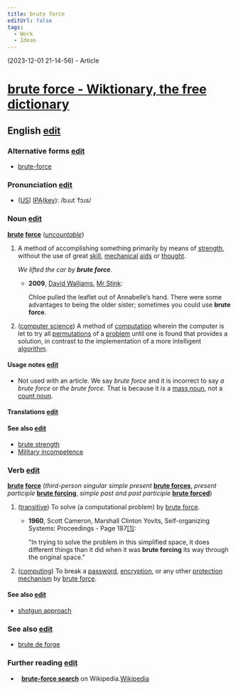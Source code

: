```yaml
---
title: brute force
editUrl: false
tags:
  - Work
  - Ideas
---
```


(2023-12-01 21-14-56) - Article

# [brute force - Wiktionary, the free dictionary](https://en.wiktionary.org/wiki/brute_force)

## English [edit](https://en.wiktionary.org/w/index.php?title=brute_force\&action=edit\&section=1 "Edit section: English")

### Alternative forms [edit](https://en.wiktionary.org/w/index.php?title=brute_force\&action=edit\&section=2 "Edit section: Alternative forms")

* [brute-force](https://en.wiktionary.org/wiki/brute-force#English "brute-force")

### Pronunciation [edit](https://en.wiktionary.org/w/index.php?title=brute_force\&action=edit\&section=3 "Edit section: Pronunciation")

* ([US](https://en.wikipedia.org/wiki/American_English "w:American English")) [IPA](https://en.wiktionary.org/wiki/Wiktionary:International_Phonetic_Alphabet "Wiktionary:International Phonetic Alphabet")([key](https://en.wiktionary.org/wiki/Appendix:English_pronunciation "Appendix:English pronunciation")): /bɹut ˈfɔɹs/

### Noun [edit](https://en.wiktionary.org/w/index.php?title=brute_force\&action=edit\&section=4 "Edit section: Noun")

**[brute](https://en.wiktionary.org/wiki/brute#English "brute") [force](https://en.wiktionary.org/wiki/force#English "force")** (*[uncountable](https://en.wiktionary.org/wiki/Appendix:Glossary#uncountable "Appendix:Glossary")*)

1. A method of accomplishing something primarily by means of [strength](https://en.wiktionary.org/wiki/strength "strength"), without the use of great [skill](https://en.wiktionary.org/wiki/skill "skill"), [mechanical](https://en.wiktionary.org/wiki/mechanical "mechanical") [aids](https://en.wiktionary.org/wiki/aid "aid") or [thought](https://en.wiktionary.org/wiki/thought "thought").

   *We lifted the car by **brute force**.*

   * **2009**, [David Walliams](https://en.wikipedia.org/wiki/David_Walliams "w:David Walliams"), [Mr Stink](https://en.wikipedia.org/wiki/Mr_Stink "w:Mr Stink"):

     Chloe pulled the leaflet out of Annabelle’s hand. There were some advantages to being the older sister; sometimes you could use **brute force**.
2. ([computer science](https://en.wiktionary.org/wiki/computer_science "computer science")) A method of [computation](https://en.wiktionary.org/wiki/computation "computation") wherein the computer is let to try all [permutations](https://en.wiktionary.org/wiki/permutation "permutation") of a [problem](https://en.wiktionary.org/wiki/problem "problem") until one is found that provides a solution, in contrast to the implementation of a more intelligent [algorithm](https://en.wiktionary.org/wiki/algorithm "algorithm").

#### Usage notes [edit](https://en.wiktionary.org/w/index.php?title=brute_force\&action=edit\&section=5 "Edit section: Usage notes")

* Not used with an article. We say *brute force* and it is incorrect to say *a brute force* or *the brute force.* That is because it is a [mass noun](https://en.wiktionary.org/wiki/mass_noun "mass noun"), not a [count noun](https://en.wiktionary.org/wiki/count_noun "count noun").

#### Translations [edit](https://en.wiktionary.org/w/index.php?title=brute_force\&action=edit\&section=6 "Edit section: Translations")

#### See also [edit](https://en.wiktionary.org/w/index.php?title=brute_force\&action=edit\&section=7 "Edit section: See also")

* [brute strength](https://en.wiktionary.org/wiki/brute_strength "brute strength")
* [Military incompetence](https://en.wikipedia.org/wiki/military_incompetence "wikipedia:military incompetence")

### Verb [edit](https://en.wiktionary.org/w/index.php?title=brute_force\&action=edit\&section=8 "Edit section: Verb")

**[brute](https://en.wiktionary.org/wiki/brute#English "brute") [force](https://en.wiktionary.org/wiki/force#English "force")** (*third-person singular simple present* **[brute forces](https://en.wiktionary.org/wiki/brute_forces#English "brute forces")**, *present participle* **[brute forcing](https://en.wiktionary.org/wiki/brute_forcing#English "brute forcing")**, *simple past and past participle* **[brute forced](https://en.wiktionary.org/wiki/brute_forced#English "brute forced")**)

1. ([transitive](https://en.wiktionary.org/wiki/Appendix:Glossary#transitive "Appendix:Glossary")) To solve (a computational problem) by [brute force](https://en.wiktionary.org/wiki/brute_force#Noun).
   * **1960**, Scott Cameron, Marshall Clinton Yovits, Self-organizing Systems: Proceedings - Page 187‎[\[1\]](https://books.google.com/books?id=2QdgAAAAMAAJ\&q=%22was+brute+forcing%22\&dq=%22was+brute+forcing%22\&hl=en\&sa=X\&ved=0ahUKEwjS4Zn49_rJAhVBG2MKHbPHBLwQ6AEINjAE):

     "In trying to solve the problem in this simplified space, it does different things than it did when it was **brute forcing** its way through the original space."
2. ([computing](https://en.wiktionary.org/wiki/computing#Noun "computing")) To break a [password](https://en.wiktionary.org/wiki/password "password"), [encryption](https://en.wiktionary.org/wiki/encryption "encryption"), or any other [protection](https://en.wiktionary.org/wiki/protection "protection") [mechanism](https://en.wiktionary.org/wiki/mechanism "mechanism") by [brute force](https://en.wiktionary.org/wiki/brute_force#Noun).

#### See also [edit](https://en.wiktionary.org/w/index.php?title=brute_force\&action=edit\&section=9 "Edit section: See also")

* [shotgun approach](https://en.wiktionary.org/wiki/shotgun_approach#English "shotgun approach")

### See also [edit](https://en.wiktionary.org/w/index.php?title=brute_force\&action=edit\&section=10 "Edit section: See also")

* [brute de forge](https://en.wiktionary.org/wiki/brute_de_forge#English "brute de forge")

### Further reading [edit](https://en.wiktionary.org/w/index.php?title=brute_force\&action=edit\&section=11 "Edit section: Further reading")

*  [](https://en.wikipedia.org/wiki/brute-force_search "w:brute-force search") **[brute-force search](https://en.wikipedia.org/wiki/brute-force_search "w:brute-force search")** on Wikipedia.[Wikipedia](https://en.wikipedia.org/wiki/brute-force_search "w:brute-force search")
